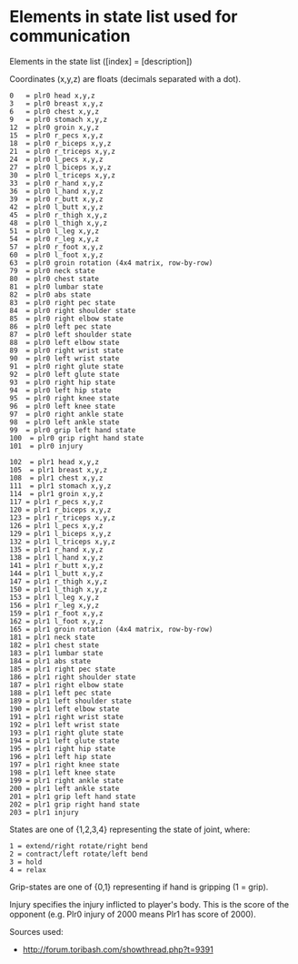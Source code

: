 Elements in state list used for communication
=============================================

Elements in the state list ([index] = [description])

Coordinates (x,y,z) are floats (decimals separated with a dot).

```
0   = plr0 head x,y,z
3   = plr0 breast x,y,z
6   = plr0 chest x,y,z
9   = plr0 stomach x,y,z
12  = plr0 groin x,y,z
15  = plr0 r_pecs x,y,z
18  = plr0 r_biceps x,y,z
21  = plr0 r_triceps x,y,z
24  = plr0 l_pecs x,y,z
27  = plr0 l_biceps x,y,z
30  = plr0 l_triceps x,y,z
33  = plr0 r_hand x,y,z
36  = plr0 l_hand x,y,z
39  = plr0 r_butt x,y,z
42  = plr0 l_butt x,y,z
45  = plr0 r_thigh x,y,z
48  = plr0 l_thigh x,y,z
51  = plr0 l_leg x,y,z
54  = plr0 r_leg x,y,z
57  = plr0 r_foot x,y,z
60  = plr0 l_foot x,y,z
63  = plr0 groin rotation (4x4 matrix, row-by-row)
79  = plr0 neck state
80  = plr0 chest state
81  = plr0 lumbar state
82  = plr0 abs state
83  = plr0 right pec state
84  = plr0 right shoulder state
85  = plr0 right elbow state
86  = plr0 left pec state
87  = plr0 left shoulder state
88  = plr0 left elbow state
89  = plr0 right wrist state
90  = plr0 left wrist state
91  = plr0 right glute state
92  = plr0 left glute state
93  = plr0 right hip state
94  = plr0 left hip state
95  = plr0 right knee state
96  = plr0 left knee state
97  = plr0 right ankle state
98  = plr0 left ankle state
99  = plr0 grip left hand state
100  = plr0 grip right hand state
101  = plr0 injury

102  = plr1 head x,y,z
105  = plr1 breast x,y,z
108  = plr1 chest x,y,z
111  = plr1 stomach x,y,z
114  = plr1 groin x,y,z
117 = plr1 r_pecs x,y,z
120 = plr1 r_biceps x,y,z
123 = plr1 r_triceps x,y,z
126 = plr1 l_pecs x,y,z
129 = plr1 l_biceps x,y,z
132 = plr1 l_triceps x,y,z
135 = plr1 r_hand x,y,z
138 = plr1 l_hand x,y,z
141 = plr1 r_butt x,y,z
144 = plr1 l_butt x,y,z
147 = plr1 r_thigh x,y,z
150 = plr1 l_thigh x,y,z
153 = plr1 l_leg x,y,z
156 = plr1 r_leg x,y,z
159 = plr1 r_foot x,y,z
162 = plr1 l_foot x,y,z
165 = plr1 groin rotation (4x4 matrix, row-by-row)
181 = plr1 neck state
182 = plr1 chest state
183 = plr1 lumbar state
184 = plr1 abs state
185 = plr1 right pec state
186 = plr1 right shoulder state
187 = plr1 right elbow state
188 = plr1 left pec state
189 = plr1 left shoulder state
190 = plr1 left elbow state
191 = plr1 right wrist state
192 = plr1 left wrist state
193 = plr1 right glute state
194 = plr1 left glute state
195 = plr1 right hip state
196 = plr1 left hip state
197 = plr1 right knee state 
198 = plr1 left knee state
199 = plr1 right ankle state
200 = plr1 left ankle state
201 = plr1 grip left hand state 
202 = plr1 grip right hand state
203 = plr1 injury
```

States are one of {1,2,3,4} representing the state of joint, where:
```
1 = extend/right rotate/right bend
2 = contract/left rotate/left bend
3 = hold
4 = relax
```

Grip-states are one of {0,1} representing if hand is gripping (1 = grip).

Injury specifies the injury inflicted to player's body. This is the score
of the opponent (e.g. Plr0 injury of 2000 means Plr1 has score of 2000).

Sources used:

* http://forum.toribash.com/showthread.php?t=9391
